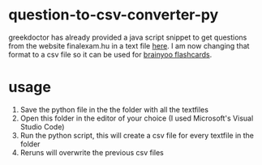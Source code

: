 # question-to-csv-converter-py
greekdoctor has already provided a java script snippet to get questions from the website finalexam.hu in a text file [here](https://github.com/greekdoctor/finalexam-questioncollector-js/tree/main). I am now changing that format to a csv file so it can be used for [brainyoo flashcards](https://brainyoo.de/dokumentation/karteikarten-der-desktop-client-fuer-win-mac/108777-2/).

# usage
1. Save the python file in the the folder with all the textfiles
2. Open this folder in the editor of your choice (I used Microsoft's Visual Studio Code)
3. Run the python script, this will create a csv file for every textfile in the folder
4. Reruns will overwrite the previous csv files
